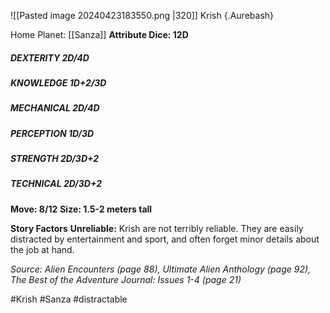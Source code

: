 ![[Pasted image 20240423183550.png |320]]
Krish {.Aurebash}

Home Planet: [[Sanza]]
**Attribute Dice: 12D**
##### DEXTERITY 2D/4D
##### KNOWLEDGE 1D+2/3D
##### MECHANICAL 2D/4D
##### PERCEPTION 1D/3D
##### STRENGTH 2D/3D+2
##### TECHNICAL 2D/3D+2
**Move: 8/12**
**Size: 1.5-2 meters tall**

**Story Factors**
**Unreliable:** Krish are not terribly reliable. They are easily distracted by entertainment and sport, and often forget minor details about the job at hand.

*Source: Alien Encounters (page 88), Ultimate Alien Anthology (page 92), The Best of the Adventure Journal: Issues 1-4 (page 21)*

#Krish #Sanza #distractable

